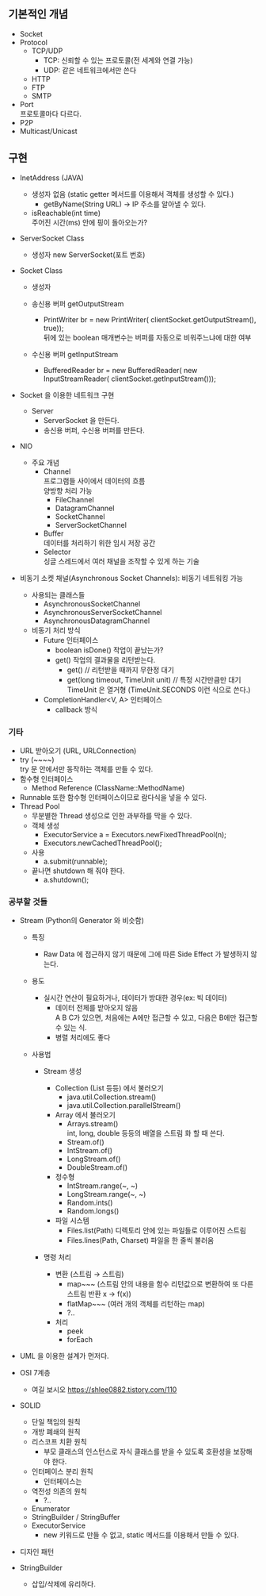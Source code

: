 ## 기본적인 개념
- Socket
- Protocol
  - TCP/UDP
    - TCP: 신뢰할 수 있는 프로토콜(전 세계와 연결 가능)
    - UDP: 같은 네트워크에서만 쓴다
  - HTTP
  - FTP
  - SMTP
- Port  
  프로토콜마다 다르다.
- P2P
- Multicast/Unicast

## 구현
- InetAddress (JAVA)
  - 생성자 없음 (static getter 메서드를 이용해서 객체를 생성할 수 있다.)
    - getByName(String URL) → IP 주소를 알아낼 수 있다.
  - isReachable(int time)  
    주어진 시간(ms) 안에 핑이 돌아오는가?

- ServerSocket Class
  - 생성자 new ServerSocket(포트 번호)

- Socket Class
  - 생성자
  - 송신용 버퍼 getOutputStream
    - PrintWriter br = new PrintWriter(
      clientSocket.getOutputStream(), true));  
      뒤에 있는 boolean 매개변수는 버퍼를 자동으로 비워주느냐에 대한 여부

  - 수신용 버퍼 getInputStream
    - BufferedReader br = new BufferedReader(
      new InputStreamReader(
      clientSocket.getInputStream()));


- Socket 을 이용한 네트워크 구현
  - Server
    - ServerSocket 을 만든다.
    - 송신용 버퍼, 수신용 버퍼를 만든다.

- NIO
  - 주요 개념
    - Channel  
      프로그램들 사이에서 데이터의 흐름  
      양방향 처리 가능
      - FileChannel
      - DatagramChannel
      - SocketChannel
      - ServerSocketChannel
    - Buffer  
      데이터를 처리하기 위한 임시 저장 공간
    - Selector  
      싱글 스레드에서 여러 채널을 조작할 수 있게 하는 기술

- 비동기 소켓 채널(Asynchronous Socket Channels): 비동기 네트워킹 가능
  - 사용되는 클래스들
    - AsynchronousSocketChannel
    - AsynchronousServerSocketChannel
    - AsynchronousDatagramChannel
  - 비동기 처리 방식
    - Future 인터페이스
      - boolean isDone() 작업이 끝났는가?
      - get() 작업의 결과물을 리턴받는다.
        - get() // 리턴받을 때까지 무한정 대기
        - get(long timeout, TimeUnit unit) // 특정 시간만큼만 대기  
          TimeUnit 은 열거형 (TimeUnit.SECONDS 이런 식으로 쓴다.) 
    - CompletionHandler<V, A> 인터페이스
      - callback 방식


### 기타
- URL 받아오기 (URL, URLConnection)
- try (~~~~)  
  try 문 안에서만 동작하는 객체를 만들 수 있다.
- 함수형 인터페이스
  - Method Reference (ClassName::MethodName)
- Runnable 또한 함수형 인터페이스이므로 람다식을 넣을 수 있다.
- Thread Pool
  - 무분별한 Thread 생성으로 인한 과부하를 막을 수 있다.
  - 객체 생성
    - ExecutorService a = Executors.newFixedThreadPool(n);
    - Executors.newCachedThreadPool();
  - 사용
    - a.submit(runnable);
  - 끝나면 shutdown 해 줘야 한다.
    - a.shutdown();

### 공부할 것들
- Stream (Python의 Generator 와 비슷함)
  - 특징
    - Raw Data 에 접근하지 않기 때문에 그에 따른 Side Effect 가 발생하지 않는다.
  
  - 용도
    - 실시간 연산이 필요하거나, 데이터가 방대한 경우(ex: 빅 데이터)
      - 데이터 전체를 받아오지 않음  
        A B C가 있으면, 처음에는 A에만 접근할 수 있고, 다음은 B에만 접근할 수 있는 식.
      - 병렬 처리에도 좋다

  - 사용법
    - Stream 생성
      - Collection (List 등등) 에서 불러오기  
        - java.util.Collection.stream()
        - java.util.Collection.parallelStream()
      - Array 에서 불러오기
        - Arrays.stream()  
          int, long, double 등등의 배열을 스트림 화 할 때 쓴다.
        - Stream.of()
        - IntStream.of()
        - LongStream.of()
        - DoubleStream.of()
      - 정수형
        - IntStream.range(~, ~)
        - LongStream.range(~, ~)
        - Random.ints()
        - Random.longs()
      - 파일 시스템
        - Files.list(Path) 디렉토리 안에 있는 파일들로 이루어진 스트림
        - Files.lines(Path, Charset) 파일을 한 줄씩 불러옴
      
    - 명령 처리
      - 변환 (스트림 → 스트림)
        - map~~~ (스트림 안의 내용을 함수 리턴값으로 변환하여 또 다른 스트림 반환 x → f(x))
        - flatMap~~~ (여러 개의 객체를 리턴하는 map)
        - ?..
      - 처리
        - peek
        - forEach

- UML 을 이용한 설계가 먼저다.

- OSI 7계층
  - 여길 보시오 https://shlee0882.tistory.com/110

- SOLID
  - 단일 책임의 원칙
  - 개방 폐쇄의 원칙
  - 리스코프 치환 원칙
    - 부모 클래스의 인스턴스로 자식 클래스를 받을 수 있도록 호환성을 보장해야 한다.
  - 인터페이스 분리 원칙
    - 인터페이스는
  - 역전성 의존의 원칙
    - ?..
  - Enumerator
  - StringBuilder / StringBuffer
  - ExecutorService
    - new 키워드로 만들 수 없고, static 메서드를 이용해서 만들 수 있다.

- 디자인 패턴

- StringBuilder
  - 삽입/삭제에 유리하다.